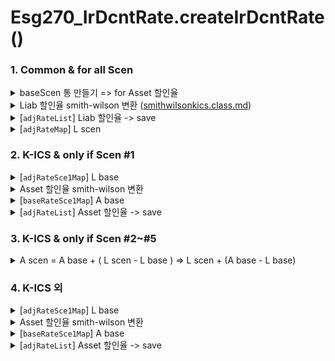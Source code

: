 # Esg270\_IrDcntRate.createIrDcntRate()

### 1. Common &  for all Scen

<details>

<summary>baseScen 통 만들기 => for Asset 할인율</summary>

```java
Map<String, IrDcntRate> adjRateSce1Map       = new TreeMap<String, IrDcntRate>();
Map<String, SmithWilsonRslt> baseRateSce1Map = new TreeMap<String, SmithWilsonRslt>(); 
```

#### &#x20;Asset 할인율 (기본 무위험 금리기간구조)에 충격시나리오 반영방안&#x20;

대상

* K-ICS표준모형 : 금리위험 산출을 위해 결정론적 금리 충격시나리오를 반영함.&#x20;

문제점&#x20;

* Asset 할인율은 ytm 기반 보간 ->금리 shock 수준별 결과가 없음 (only base 시나리오)&#x20;
* Liab 할인율은  spot rate 기반 보간 -> 금리 shock 수준별 결과가 있음
* 결정론적 금리shock은 ytm에 직접 주지 않고, spot rate로 변환 후 충격을 주는 구조이기 때문.&#x20;

해결방법

* Asset 할인율에 충격수준 반영을 위해서 만기별로 충격스프레드(충격 전후의 Liab 할인율의 차이)를 산출해서 Asset 할인율 (base시나리오)에 가산하는 방식으로 산출함. (감독원 엑셀)
* 이 처리를 위해 baseScenRst 결과를 따로 집계함
  * &#x20;`adjRateSce1Map, baseRateSce1Map`

</details>

<details>

<summary>Liab 할인율 smith-wilson 변환 (<a data-mention href="../../../../biz-logic/interest-rate-model/smith-wilson-method/with-zero-coupon-bonds/smithwilsonkics.class.md">smithwilsonkics.class.md</a>)</summary>

```java
SmithWilsonKics swKics = new SmithWilsonKics
 ( baseDate
 , irCurveSpotList
 , CMPD_MTD_DISC
 , true
 , swSce.getValue().getLtfr()
 , swSce.getValue().getLtfrCp()
 , projectionYear, 1, 100, DCB_MON_DIF);
```

</details>

<details>

<summary>[<code>adjRateList</code>] Liab 할인율 -> save </summary>

```java
// DCNT 결과담기 (조정;Liab할인율)
List<IrDcntRate> adjRateList 
= swKics.getSmithWilsonResultList()
  .stream().map(s -> s.convert()).collect(Collectors.toList());
```

* 아직 부채할인율만 담아서 자산할인율항목(spotRate, fwdRate)은 null임&#x20;

<img src="../../../../.gitbook/assets/image (41).png" alt="" data-size="original">

</details>

<details>

<summary>[<code>adjRateMap</code>]  L scen</summary>

만기코드 단위로 충격스프레드 산출하기 위해 map 생성

```java
Map<String, IrDcntRate> adjRateMap 
= adjRateList.stream().collect(Collectors.toMap
 (IrDcntRate::getMatCd, Function.identity()
 , (k, v) -> k
 , TreeMap::new));				

TreeSet<Double> tenorList 
= adjRateList.stream().map
  (s -> Double.valueOf(1.0 * Integer.valueOf(s.getMatCd().substring(1)) 
       / MONTH_IN_YEAR))
  .collect(Collectors.toCollection(TreeSet::new)); 
```

<img src="../../../../.gitbook/assets/image (78).png" alt="" data-size="original">

</details>

### 2. K-ICS &  only if Scen #1

<details>

<summary>[<code>adjRateSce1Map</code>]  L base</summary>

```java
adjRateSce1Map 
= adjRateList.stream()
 .collect(Collectors.toMap
 (IrDcntRate::getMatCd, Function.identity()
 , (k, v) -> k
 , TreeMap::new
 ));
```

* 위에서 이미 부채할인율은 smith-wilson 보간했음. 그 결과 중에 시나리오 1번은 1번 통에 담기 &#x20;

<img src="../../../../.gitbook/assets/image (6).png" alt="" data-size="original">

</details>

<details>

<summary>Asset 할인율 smith-wilson 변환</summary>

```java
List<IrCurveYtm> ytmList 
 = IrCurveYtmDao
  .getIrCurveYtm(bssd, curveSwMap.getKey());	

SmithWilsonKicsBts swBts 
 = SmithWilsonKicsBts.of()
    .baseDate(baseDate)					
    .ytmCurveHisList(ytmList)
    .alphaApplied(StringUtil.objectToPrimitive(swSce.getValue().getSwAlphaYtm(), 0.1))													 
    .freq(StringUtil.objectToPrimitive(swSce.getValue().getFreq(), 2))
    .build();

```

</details>

<details>

<summary>[<code>baseRateSce1Map</code>]  A base</summary>

```java
baseRateSce1Map 
 = swBts.getSmithWilsonResultList(prjTenor).stream()
	.collect(Collectors.toMap
	(SmithWilsonRslt::getMatCd, Function.identity()));
```

<img src="../../../../.gitbook/assets/image (81).png" alt="" data-size="original">

</details>

<details>

<summary>[<code>adjRateList</code>] Asset 할인율 -> save </summary>

```java
// DCNT 결과담기 (기본)  
for(IrDcntRate rslt : adjRateList) {							
    rslt.setSpotRate(baseRateSce1Map.get(rslt.getMatCd()).getSpotDisc());
    rslt.setFwdRate (baseRateSce1Map.get(rslt.getMatCd()).getFwdDisc());}
```

<img src="../../../../.gitbook/assets/image (31).png" alt="" data-size="original">

<img src="../../../../.gitbook/assets/image (30).png" alt="" data-size="original">

</details>

### 3. K-ICS &  only if Scen #2\~#5

<details>

<summary>A scen  =  A base + ( L scen - L base )  =>  L scen + (A base - L base)</summary>

* 엑셀로직  A base + ( L scen - L base ) &#x20;
  * 시나리오별 자산할인율 = 자산 기준시나리오 값에 만기별 금리충격수준 반영
* 엔진로직  L scen + (A base - L base)
  * 시나리오별 자산 할인율 = 시나리오별 부채할인율에 만기별 자산/부채 스프레드조정 반영

```java
TreeMap<String, Double> spotRateMap = new TreeMap<String, Double>();
TreeMap<String, Double> fwdRateMap  = new TreeMap<String, Double>();

for(IrDcntRate rslt : adjRateList) {						
   String matCd   = rslt.getMatCd();						
   double adjRate = adjRateMap.get(matCd).getAdjSpotRate();
   double adjDiff = baseRateSce1Map.get(matCd).getSpotDisc(). 
         	   - adjRateSce1Map.get(matCd).getAdjSpotRate();
	
	rslt.setSpotRate(adjRate + adjDiff);						
	spotRateMap.put(matCd, adjRate + adjDiff);
}					
fwdRateMap = irSpotDiscToFwdM1Map(spotRateMap);					

for(IrDcntRate rslt : adjRateList) {
	rslt.setFwdRate(fwdRateMap.get(rslt.getMatCd()).doubleValue());
}		
```

</details>

### 4.  K-ICS 외&#x20;

<details>

<summary>[<code>adjRateSce1Map</code>]  L base</summary>

```java
adjRateSce1Map = adjRateList.stream()
.collect(Collectors.toMap(IrDcntRate::getMatCd, Function.identity()
                        , (k, v) -> k, TreeMap::new));
```

</details>

<details>

<summary>Asset 할인율 smith-wilson 변환</summary>

```java
List<IrCurveYtm> ytmList 
= IrDcntRateDao
 .getIrDcntRateBuToBaseSpotList(bssd, applBizDv, curveSwMap.getKey(), swSce.getKey())
 .stream().map(s -> s.convertSimpleYtm()).collect(Collectors.toList());					

//자산 할인율 
SmithWilsonKicsBts swBts 
= SmithWilsonKicsBts.of()
	 .baseDate(baseDate)					
	 .ytmCurveHisList(ytmList)
	 .alphaApplied(StringUtil.objectToPrimitive(swSce.getValue().getSwAlphaYtm(), 0.1))													 
	 .freq(0)
	 .build();								
```

</details>

<details>

<summary>[<code>baseRateSce1Map</code>]  A base</summary>

```java
baseRateSce1Map 
= swBts.getSmithWilsonResultList(prjTenor).stream()
 .collect(Collectors.toMap
 (SmithWilsonRslt::getMatCd, Function.identity()));		
```

</details>

<details>

<summary>[<code>adjRateList</code>] Asset 할인율 -> save</summary>

```java
for(IrDcntRate rslt : adjRateList) {						
 rslt.setSpotRate(baseRateSce1Map.get(rslt.getMatCd()).getSpotDisc());
 rslt.setFwdRate (baseRateSce1Map.get(rslt.getMatCd()).getFwdDisc());
}		
```

</details>






